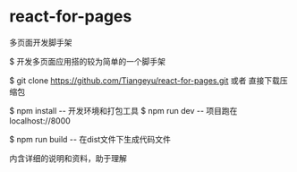 # react-for-pages
多页面开发脚手架

$ 开发多页面应用搭的较为简单的一个脚手架

$ git clone https://github.com/Tiangeyu/react-for-pages.git 或者 直接下载压缩包

$ npm install  -- 开发环境和打包工具
$ npm run dev    -- 项目跑在localhost://8000

$ npm run build    -- 在dist文件下生成代码文件

内含详细的说明和资料，助于理解
